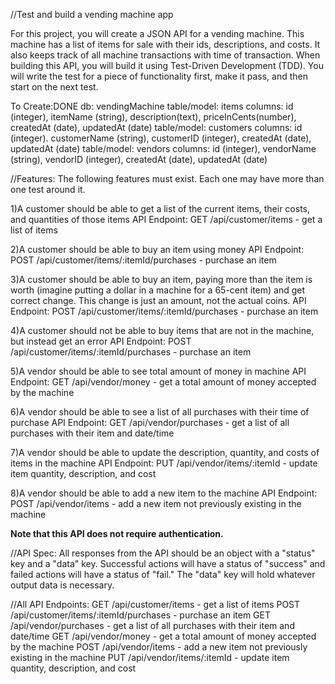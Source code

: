//Test and build a vending machine app

For this project, you will create a JSON API for a vending machine. This machine has a list of items for sale with their ids, descriptions, and costs. It also keeps track of all machine transactions with time of transaction. When building this API, you will build it using Test-Driven Development (TDD). You will write the test for a piece of functionality first, make it pass, and then start on the next test.

To Create:DONE
db: vendingMachine
table/model: items
columns: id (integer), itemName (string), description(text), priceInCents(number), createdAt (date), updatedAt (date)
table/model: customers
columns: id (integer). customerName (string), customerID (integer), createdAt (date), updatedAt (date)
table/model: vendors
columns: id (integer), vendorName (string), vendorID (integer), createdAt (date), updatedAt (date)

//Features:
The following features must exist. Each one may have more than one test around it.

1)A customer should be able to get a list of the current items, their costs, and quantities of those items
API Endpoint: GET /api/customer/items - get a list of items

2)A customer should be able to buy an item using money
API Endpoint: POST /api/customer/items/:itemId/purchases - purchase an item

3)A customer should be able to buy an item, paying more than the item is worth (imagine putting a dollar in a machine for a 65-cent item) and get correct change. This change is just an amount, not the actual coins.
API Endpoint: POST /api/customer/items/:itemId/purchases - purchase an item

4)A customer should not be able to buy items that are not in the machine, but instead get an error
API Endpoint: POST /api/customer/items/:itemId/purchases - purchase an item

5)A vendor should be able to see total amount of money in machine
API Endpoint: GET /api/vendor/money - get a total amount of money accepted by the machine

6)A vendor should be able to see a list of all purchases with their time of purchase
API Endpoint: GET /api/vendor/purchases - get a list of all purchases with their item and date/time

7)A vendor should be able to update the description, quantity, and costs of items in the machine
API Endpoint: PUT /api/vendor/items/:itemId - update item quantity, description, and cost

8)A vendor should be able to add a new item to the machine
API Endpoint: POST /api/vendor/items - add a new item not previously existing in the machine

**Note that this API does not require authentication.**

//API Spec:
All responses from the API should be an object with a "status" key and a "data" key. Successful actions will have a status of "success" and failed actions will have a status of "fail." The "data" key will hold whatever output data is necessary.

//All API Endpoints:
GET /api/customer/items - get a list of items
POST /api/customer/items/:itemId/purchases - purchase an item
GET /api/vendor/purchases - get a list of all purchases with their item and date/time
GET /api/vendor/money - get a total amount of money accepted by the machine
POST /api/vendor/items - add a new item not previously existing in the machine
PUT /api/vendor/items/:itemId - update item quantity, description, and cost
